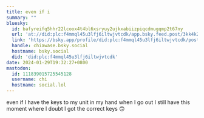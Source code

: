 ```yaml
---
title: even if i
summary: ""
bluesky:
  id: bafyreifq5hhr22lcoox4t4bl6xsryuy2ujkxabiizpiqcdmugqmp2t67ny
  url: 'at://did:plc:f4mmql45u3lfj6iltwjvtcdk/app.bsky.feed.post/3kk4k26idkk2r'
  link: 'https://bsky.app/profile/did:plc:f4mmql45u3lfj6iltwjvtcdk/post/3kk4k26idkk2r'
  handle: chiawase.bsky.social
  hostname: bsky.social
  did: 'did:plc:f4mmql45u3lfj6iltwjvtcdk'
date: 2024-01-29T19:32:27+0800
mastodon:
  id: 111839015725545128
  username: chi
  hostname: social.lol
---
```


even if I have the keys to my unit in my hand when I go out I still have this moment where I doubt I got the correct keys 🙃
